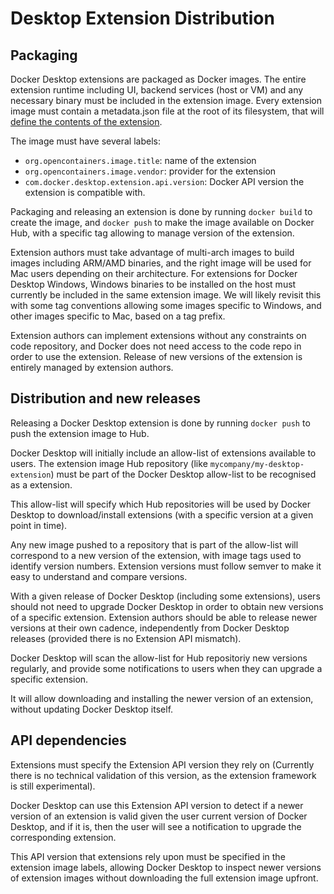 # Desktop Extension Distribution

## Packaging

Docker Desktop extensions are packaged as Docker images. The entire extension runtime including UI, backend services (host or VM) and any necessary binary must be included in the extension image.
Every extension image must contain a metadata.json file at the root of its filesystem, that will [define the contents of the extension](METADATA.md).

The image must have several labels:

- `org.opencontainers.image.title`: name of the extension
- `org.opencontainers.image.vendor`: provider for the extension
- `com.docker.desktop.extension.api.version`: Docker API version the extension is compatible with.

Packaging and releasing an extension is done by running `docker build` to create the image, and `docker push` to make the image available on Docker Hub, with a specific tag allowing to manage version of the extension.

Extension authors must take advantage of multi-arch images to build images including ARM/AMD binaries, and the right image will be used for Mac users depending on their architecture.
For extensions for Docker Desktop Windows, Windows binaries to be installed on the host must currently be included in the same extension image. We will likely revisit this with some tag conventions allowing some images specific to Windows, and other images specific to Mac, based on a tag prefix.

Extension authors can implement extensions without any constraints on code repository, and Docker does not need access to the code repo in order to use the extension. Release of new versions of the extension is entirely managed by extension authors.

## Distribution and new releases

Releasing a Docker Desktop extension is done by running `docker push` to push the extension image to Hub.

Docker Desktop will initially include an allow-list of extensions available to users. The extension image Hub repository (like `mycompany/my-desktop-extension`) must be part of the Docker Desktop allow-list to be recognised as a extension.

This allow-list will specify which Hub repositories will be used by Docker Desktop to download/install extensions (with a specific version at a given point in time).

Any new image pushed to a repository that is part of the allow-list will correspond to a new version of the extension, with image tags used to identify version numbers. Extension versions must follow semver to make it easy to understand and compare versions.

With a given release of Docker Desktop (including some extensions), users should not need to upgrade Docker Desktop in order to obtain new versions of a specific extension. Extension authors should be able to release newer versions at their own cadence, independently from Docker Desktop releases (provided there is no Extension API mismatch).

Docker Desktop will scan the allow-list for Hub repositoriy new versions regularly, and provide some notifications to users when they can upgrade a specific extension.

It will allow downloading and installing the newer version of an extension, without updating Docker Desktop itself.

## API dependencies

Extensions must specify the Extension API version they rely on (Currently there is no technical validation of this version, as the extension framework is still experimental).

Docker Desktop can use this Extension API version to detect if a newer version of an extension is valid given the user current version of Docker Desktop, and if it is, then the user will see a notification to upgrade the corresponding extension.

This API version that extensions rely upon must be specified in the extension image labels, allowing Docker Desktop to inspect newer versions of extension images without downloading the full extension image upfront.
